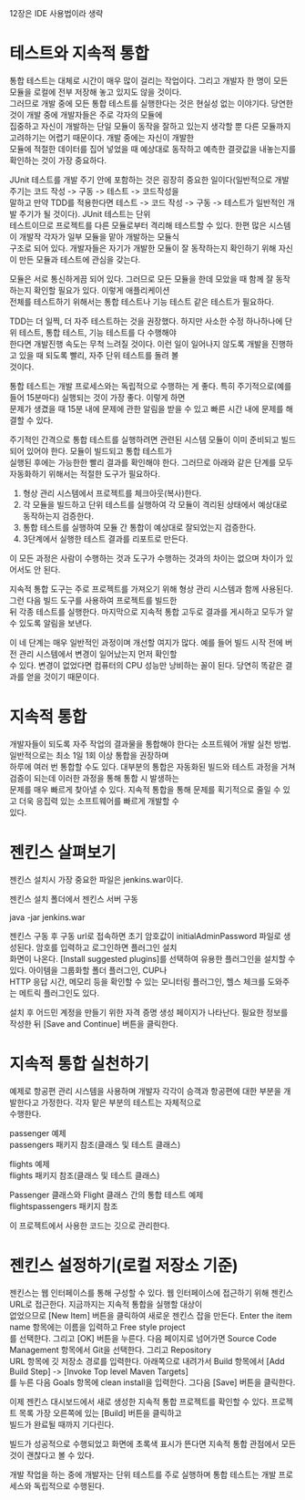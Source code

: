 12장은 IDE 사용법이라 생략  
  
# **테스트와 지속적 통합**  
통합 테스트는 대체로 시간이 매우 많이 걸리는 작업이다. 그리고 개발자 한 명이 모든 모듈을 로컬에 전부 저장해 놓고 있지도 않을 것이다.  
그러므로 개발 중에 모든 통합 테스트를 실행한다는 것은 현실성 없는 이야기다. 당연한 것이 개발 중에 개발자들은 주로 각자의 모듈에  
집중하고 자신이 개발하는 단일 모듈이 동작을 잘하고 있는지 생각할 뿐 다른 모듈까지 고려하기는 어렵기 때문이다. 개발 중에는 자신이 개발한  
모듈에 적절한 데이터를 집어 넣었을 때 예상대로 동작하고 예측한 결괏값을 내놓는지를 확인하는 것이 가장 중요하다.  
  
JUnit 테스트를 개발 주기 안에 포함하는 것은 굉장히 중요한 일이다(일반적으로 개발 주기는 코드 작성 -> 구동 -> 테스트 -> 코드작성을  
말하고 만약 TDD를 적용한다면 테스트 -> 코드 작성 -> 구동 -> 테스트가 일반적인 개발 주기가 될 것이다). JUnit 테스트는 단위  
테스트이므로 프로젝트를 다른 모듈로부터 격리해 테스트할 수 있다. 한편 많은 시스템이 개발작 각자가 일부 모듈을 맡아 개발하는 모듈식  
구조로 되어 있다. 개발자들은 자기가 개발한 모듈이 잘 동작하는지 확인하기 위해 자신이 만든 모듈과 테스트에 관심을 갖는다.  
  
모듈은 서로 통신하게끔 되어 있다. 그러므로 모든 모듈을 한데 모았을 때 함께 잘 동작하는지 확인할 필요가 있다. 이렇게 애플리케이션  
전체를 테스트하기 위해서는 통합 테스트나 기능 테스트 같은 테스트가 필요하다.  
  
TDD는 더 일찍, 더 자주 테스트하는 것을 권장했다. 하지만 사소한 수정 하나하나에 단위 테스트, 통합 테스트, 기능 테스트를 다 수행해야  
한다면 개발진행 속도는 무척 느려질 것이다. 이런 일이 일어나지 않도록 개발을 진행하고 있을 때 되도록 빨리, 자주 단위 테스트를 돌려 볼  
것이다.  
  
통합 테스트는 개발 프로세스와는 독립적으로 수행하는 게 좋다. 특히 주기적으로(예를 들어 15분마다) 실행되는 것이 가장 좋다. 이렇게 하면  
문제가 생겼을 때 15분 내에 문제에 관한 알림을 받을 수 있고 빠른 시간 내에 문제를 해결할 수 있다.  
  
주기적인 간격으로 통합 테스트를 실행하려면 관련된 시스템 모듈이 이미 준비되고 빌드되어 있어야 한다. 모듈이 빌드되고 통합 테스트가  
실행된 후에는 가능한한 빨리 결과를 확인해야 한다. 그러므로 아래와 같은 단계를 모두 자동화하기 위해서는 적절한 도구가 필요하다.  
  
1. 형상 관리 시스템에서 프로젝트를 체크아웃(복사)한다.  
2. 각 모듈을 빌드하고 단위 테스트를 실행하여 각 모듈이 격리된 상태에서 예상대로 동작하는지 검증한다.  
3. 통합 테스트를 실행하여 모듈 간 통합이 예상대로 잘되었는지 검증한다.  
4. 3단계에서 실행한 테스트 결과를 리포트로 만든다.  
  
이 모든 과정은 사람이 수행하는 것과 도구가 수행하는 것과의 차이는 없으며 차이가 있어서도 안 된다.  
  
지속적 통합 도구는 주로 프로젝트를 가져오기 위해 형상 관리 시스템과 함께 사용된다. 그런 다음 빌드 도구를 사용하여 프로젝트를 빌드한  
뒤 각종 테스트를 실행한다. 마지막으로 지속적 통합 고두로 결과를 게시하고 모두가 알 수 있도록 알림을 보낸다.  
  
이 네 단계는 매우 일반적인 과정이며 개선할 여지가 많다. 예를 들어 빌드 시작 전에 버전 관리 시스템에서 변경이 일어났는지 먼저 확인할  
수 있다. 변경이 없었다면 컴퓨터의 CPU 성능만 낭비하는 꼴이 된다. 당연히 똑같은 결과를 얻을 것이기 때문이다.    
  
# **지속적 통합**  
개발자들이 되도록 자주 작업의 결과물을 통합해야 한다는 소프트웨어 개발 실천 방법. 일반적으로는 최소 1일 1회 이상 통합을 권장하며  
하루에 여러 번 통합할 수도 있다. 대부분의 통합은 자동화된 빌드와 테스트 과정을 거쳐 검증이 되는데 이러한 과정을 통해 통합 시 발생하는  
문제를 매우 빠르게 찾아낼 수 있다. 지속적 통합을 통해 문제를 획기적으로 줄일 수 있고 더욱 응집력 있는 소프트웨어를 빠르게 개발할 수  
있다.  
  
# **젠킨스 살펴보기**  
젠킨스 설치시 가장 중요한 파일은 jenkins.war이다.  
  
젠킨스 설치 폴더에서 젠킨스 서버 구동  
  
java -jar jenkins.war  
  
젠킨스 구동 후 구동 url로 접속하면 초기 암호값이 initialAdminPassword 파일로 생성된다. 암호를 입력하고 로그인하면 플러그인 설치  
화면이 나온다. [Install suggested plugins]를 선택하여 유용한 플러그인을 설치할 수 있다. 아이템을 그룹화할 폴더 플러그인, CUP나  
HTTP 응답 시간, 메모리 등을 확인할 수 있는 모니터링 플러그인, 헬스 체크를 도와주는 메트릭 플러그인도 있다. 
  
설치 후 어드민 계정을 만들기 위한 자격 증명 생성 페이지가 나타난다. 필요한 정보를 작성한 뒤 [Save and Continue] 버튼을 클릭한다.  
  
# **지속적 통합 실천하기**  
예제로 항공편 관리 시스템을 사용하며 개발자 각각이 승객과 항공편에 대한 부분을 개발한다고 가정한다. 각자 맡은 부분의 테스트는 자체적으로  
수행한다.  

passenger 예제  
passengers 패키지 참조(클래스 및 테스트 클래스)  

flights 예제    
flights 패키지 참조(클래스 및 테스트 클래스)  
  
Passenger 클래스와 Flight 클래스 간의 통합 테스트 예제  
flightspassengers 패키지 참조  
  
이 프로젝트에서 사용한 코드는 깃으로 관리한다.  
  
# **젠킨스 설정하기(로컬 저장소 기준)**  
젠킨스는 웹 인터페이스를 통해 구성할 수 있다. 웹 인터페이스에 접근하기 위해 젠킨스 URL로 접근한다. 지금까지는 지속적 통합을 실행할 대상이  
없었으므로 [New Item] 버튼을 클릭하여 새로운 젠킨스 잡을 만든다. Enter the item name 항목에는 이름을 입력하고 Free style project  
를 선택한다. 그리고 [OK] 버튼을 누른다. 다음 페이지로 넘어가면 Source Code Management 항목에서 Git을 선택한다. 그리고 Repository  
URL 항목에 깃 저장소 경로를 입력한다. 아래쪽으로 내려가서 Build 항목에서 [Add Build Step] -> [Invoke Top level Maven Targets]  
를 누른 다음 Goals 항목에 clean install을 입력한다. 그다음 [Save] 버튼을 클릭한다.  
  
이제 젠킨스 대시보드에서 새로 생성한 지속적 통합 프로젝트를 확인할 수 있다. 프로젝트 목록 가장 오른쪽에 있는 [Build] 버튼을 클릭하고  
빌드가 완료될 때까지 기다린다.  
  
빌드가 성공적으로 수행되었고 화면에 초록색 표시가 뜬다면 지속적 통합 관점에서 모든 것이 괜찮다고 볼 수 있다.  
  
개발 작업을 하는 중에 개발자는 단위 테스트를 주로 실행하며 통합 테스트는 개발 프로세스와 독립적으로 수행된다.  
  

  

  

  
